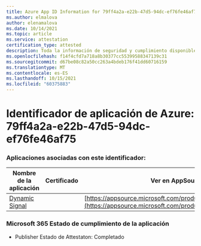 ```yaml
---
title: Azure App ID Information for 79ff4a2a-e22b-47d5-94dc-ef76fe46af75
ms.author: elmalova
author: elenamalova
ms.date: 10/14/2021
ms.topic: article
ms.service: attestation
certification_type: attested
description: Toda la información de seguridad y cumplimiento disponible para 79ff4a2a-e22b-47d5-94dc-ef76fe46af75.
ms.openlocfilehash: f14f4cfd7a718a8b30377cc55399588347139c31
ms.sourcegitcommit: d67be08c82a50cc263a4bdeb176f41dd60716159
ms.translationtype: MT
ms.contentlocale: es-ES
ms.lasthandoff: 10/15/2021
ms.locfileid: "60375883"
---
```

# <a name="azure-app-id-79ff4a2a-e22b-47d5-94dc-ef76fe46af75"></a>Identificador de aplicación de Azure: 79ff4a2a-e22b-47d5-94dc-ef76fe46af75


### <a name="apps-associated-with-this-id"></a>Aplicaciones asociadas con este identificador:
| **Nombre de la aplicación** | **Certificado** | **Ver en AppSource** |
|--------------|---------------|-----------------------|
| [Dynamic Signal](https://docs.microsoft.com/microsoft-365-app-certification/forward/WA200000102) |  | [https://appsource.microsoft.com/product/office/WA200000102](https://appsource.microsoft.com/product/office/WA200000102) |

### <a name="microsoft-365-app-compliance-status"></a>Microsoft 365 Estado de cumplimiento de la aplicación
- Publisher Estado de Attestaton: Completado
